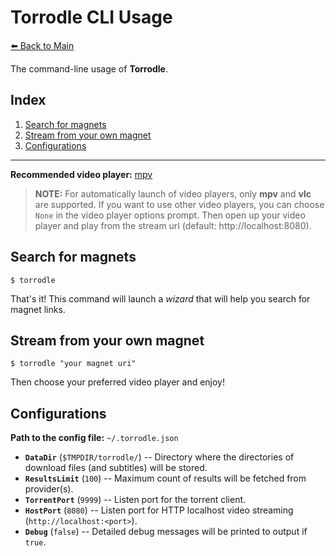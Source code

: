 # Torrodle CLI Usage

[⬅️ Back to Main](./README.md)

The command-line usage of **Torrodle**.

## Index

1. [Search for magnets](#search-for-magnets)
2. [Stream from your own magnet](#stream-from-your-own-magnet)
3. [Configurations](#configurations)

---

**Recommended video player:** [mpv](https://mpv.io)

> **NOTE:** For automatically launch of video players, only **mpv** and **vlc** are supported.
> If you want to use other video players, you can choose `None` in the video player options prompt.
> Then open up your video player and play from the stream url (default: http://localhost:8080).

## Search for magnets

`$ torrodle`

That's it!
This command will launch a *wizard* that will help you search for magnet links.

## Stream from your own magnet

`$ torrodle "your magnet uri"`

Then choose your preferred video player and enjoy!

## Configurations

**Path to the config file:** `~/.torrodle.json`

* **`DataDir`** (`$TMPDIR/torrodle/`) -- Directory where the directories of download files (and subtitles) will be stored.
* **`ResultsLimit`** (`100`) -- Maximum count of results will be fetched from provider(s).
* **`TorrentPort`** (`9999`) -- Listen port for the torrent client.
* **`HostPort`** (`8080`) -- Listen port for HTTP localhost video streaming (`http://localhost:<port>`).
* **`Debug`** (`false`) -- Detailed debug messages will be printed to output if `true`.